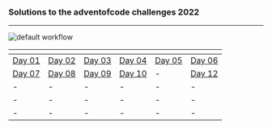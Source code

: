 ### Solutions to the adventofcode challenges 2022
---
![default workflow](https://github.com/CedricSch/advent_of_code_2022/actions/workflows/default.yml/badge.svg)
 
| <!-- --> | <!-- --> | <!-- --> | <!-- --> | <!-- --> | <!-- --> |
| -------- | -------- | -------- | -------- | -------- | -------- |
| [Day 01](day_01/main.cpp) | [Day 02](day_02/main.cpp) | [Day 03](day_03/main.cpp) | [Day 04](day_04/main.cpp) | [Day 05](day_05/main.cpp) | [Day 06](day_06/main.cpp) |
| [Day 07](day_07/main.cpp) | [Day 08](day_08/main.cpp) | [Day 09](day_09/main.cpp) | [Day 10](day_10/main.cpp) | - | [Day 12](day_12/main.cpp) |
| - | - | - | - | - | - |
| - | - | - | - | - | - |
| - | - | - | - | - | - |

